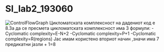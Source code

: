 
# SI_lab2_193060
![ControlFlowGraph](https://user-images.githubusercontent.com/79974170/120244096-98739b80-c269-11eb-8b50-279bd8ee1522.png)
Цикломатската комплексност на дадениот код е 8.За да се пресмета цикломатската комплексност има 3 формули:
-Cyclomatic complexity=E-N+2
-Cyclomatic complexity=P+1
-Cyclomatic complexity=R(regions)
Јас имам користено вториот начин ,значи има 7 предикатни јазли + 1=8
